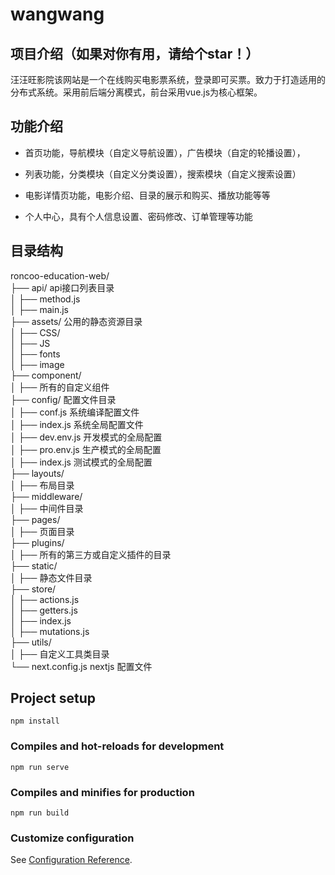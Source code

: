 wangwang
=====

项目介绍（如果对你有用，请给个star！）
------
汪汪旺影院该网站是一个在线购买电影票系统，登录即可买票。致力于打造适用的分布式系统。采用前后端分离模式，前台采用vue.js为核心框架。

功能介绍
---
* 首页功能，导航模块（自定义导航设置），广告模块（自定的轮播设置），

* 列表功能，分类模块（自定义分类设置），搜索模块（自定义搜索设置）

* 电影详情页功能，电影介绍、目录的展示和购买、播放功能等等

* 个人中心，具有个人信息设置、密码修改、订单管理等功能

目录结构
---
roncoo-education-web/<br/>
├── api/ api接口列表目录<br/>
│   ├── method.js<br/>
│   ├── main.js<br/>
├── assets/ 公用的静态资源目录<br/>
│   ├── CSS/<br/>
│   ├── JS<br/>
│   ├── fonts<br/>
│   ├── image<br/>
├── component/ <br/>
│   ├── 所有的自定义组件<br/>
├── config/ 配置文件目录<br/>
│   ├── conf.js  系统编译配置文件<br/>
│   ├── index.js  系统全局配置文件<br/>
│   ├── dev.env.js  开发模式的全局配置<br/>
│   ├── pro.env.js  生产模式的全局配置<br/>
│   ├── index.js  测试模式的全局配置<br/>
├── layouts/<br/>
│   ├── 布局目录<br/>
├── middleware/<br/>
│   ├── 中间件目录<br/>
├── pages/<br/>
│   ├── 页面目录<br/>
├── plugins/<br/>
│   ├── 所有的第三方或自定义插件的目录<br/>
├── static/<br/>
│   ├── 静态文件目录<br/>
├── store/<br/>
│   ├── actions.js<br/>
│   ├── getters.js<br/>
│   ├── index.js<br/>
│   ├── mutations.js<br/>
├── utils/<br/>
│   ├── 自定义工具类目录<br/>
└── next.config.js   nextjs 配置文件 <br/>


## Project setup
```
npm install
```

### Compiles and hot-reloads for development
```
npm run serve
```

### Compiles and minifies for production
```
npm run build
```

### Customize configuration
See [Configuration Reference](https://cli.vuejs.org/config/).
